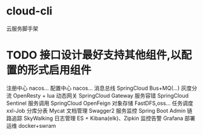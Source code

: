 # cloud-cli
云服务脚手架

# TODO 接口设计最好支持其他组件,以配置的形式启用组件
注册中心	nacos...
配置中心	nacos...
消息总线	SpringCloud Bus+MQ(...)
灰度分流	OpenResty + lua
动态网关	SpringCloud Gateway	
服务容错	SpringCloud Sentinel
服务调用	SpringCloud OpenFeign
对象存储	FastDFS,oss...
任务调度	xxl-Job
分库分表	Mycat
文档管理	Swagger2
服务监控	Spring Boot Admin
链路追踪	SkyWalking
日志管理	ES + Kibana(elk)、Zipkin
监控告警	Grafana
部署运维 docker+swram

